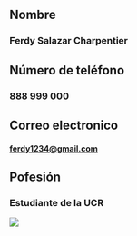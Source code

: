 ## Nombre
### Ferdy Salazar Charpentier

## Número de teléfono
### 888 999 000

## Correo electronico
#### ferdy1234@gmail.com

## Pofesión
### Estudiante de la UCR

![](img/cara.jpg)

